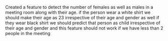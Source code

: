 Created a feature to detect the number of females as well as males in a meeting room along with their age.
if the person wear a white shirt we should make their age as 23 irrespective of their age and gender as well if they wear black shirt we should predict that person as child irrespective of their age and gender and this feature should not work if we have less than 2 people in the meeting
